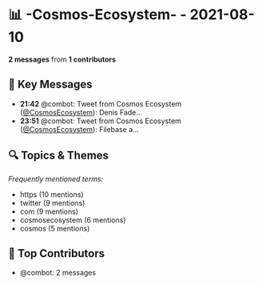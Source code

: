 # 📊 -Cosmos-Ecosystem- - 2021-08-10
**2 messages** from **1 contributors**

## 💬 Key Messages
- **21:42** @combot: Tweet from Cosmos Ecosystem ([@CosmosEcosystem](https://twitter.com/CosmosEcosystem)):
Denis Fade...
- **23:51** @combot: Tweet from Cosmos Ecosystem ([@CosmosEcosystem](https://twitter.com/CosmosEcosystem)):
Filebase a...

## 🔍 Topics & Themes
*Frequently mentioned terms:*
- https (10 mentions)
- twitter (9 mentions)
- com (9 mentions)
- cosmosecosystem (6 mentions)
- cosmos (5 mentions)

## 👥 Top Contributors
- @combot: 2 messages